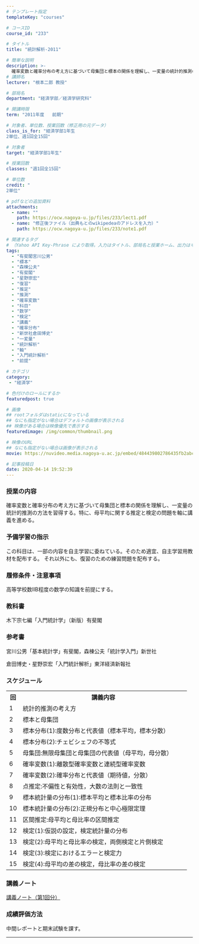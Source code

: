 ```yaml
---
# テンプレート指定
templateKey: "courses"

# コースID
course_id: "233"

# タイトル
title: "統計解析-2011"

# 簡単な説明
description: >-
  確率変数と確率分布の考え方に基づいて母集団と標本の関係を理解し、一変量の統計的推測の方法を習得する。特に、母平均に関する推定と検定の問題を軸に講義を進める。 ....
# 講師名
lecturer: "根本二郎 教授"

# 部局名
department: "経済学部／経済学研究科"

# 開講時限
term: "2011年度	前期"

# 対象者、単位数、授業回数（修正用の元データ）
class_is_for: "経済学部1年生
2単位、週1回全15回"

# 対象者
target: "経済学部1年生"

# 授業回数
classes: "週1回全15回"

# 単位数
credit: "
2単位"

# pdfなどの追加資料
attachments:
  - name: "" 
    path: https://ocw.nagoya-u.jp/files/233/lect1.pdf
  - name: "修正後ファイル（出典もとのwikipedeaのアドレスを入力）" 
    path: https://ocw.nagoya-u.jp/files/233/note1.pdf

# 関連するタグ
# （Yahoo API Key-Phrase により取得。入力はタイトル、部局名と授業ホーム、出力はキーフレーズ（tags））
tags:
  - "有斐閣宮川公男"
  - "標本"
  - "森棟公夫"
  - "有斐閣"
  - "星野崇宏"
  - "復習"
  - "推定"
  - "推測"
  - "確率変数"
  - "科目"
  - "数学"
  - "検定"
  - "講義"
  - "確率分布"
  - "新世社倉田博史"
  - "一変量"
  - "統計解析"
  - "軸"
  - "入門統計解析"
  - "前提"

# カテゴリ
category:
 - "経済学"

# 色付けのロールにするか
featuredpost: true

# 画像
## rootフォルダはstaticになっている
## なにも指定がない場合はデフォルトの画像が表示される
## 映像がある場合は映像優先で表示する
featuredimage: /img/common/thumbnail.png

# 映像のURL
## なにも指定がない場合は画像が表示される
movie: https://nuvideo.media.nagoya-u.ac.jp/embed/484439802786435fb2abc7c6a9719cc82627a1d1

# 記事投稿日
date: 2020-04-14 19:52:39
---
```


### 授業の内容

確率変数と確率分布の考え方に基づいて母集団と標本の関係を理解し、一変量の統計的推測の方法を習得する。特に、母平均に関する推定と検定の問題を軸に講義を進める。








### 予備学習の指示

この科目は、一部の内容を自主学習に委ねている。そのため適宜、自主学習用教材を配布する。 それ以外にも、復習のための練習問題を配布する。

### 履修条件・注意事項

高等学校数IIB程度の数学の知識を前提にする。

### 教科書

木下宗七編「入門統計学」（新版）有斐閣

### 参考書

宮川公男「基本統計学」有斐閣，森棟公夫「統計学入門」新世社

倉田博史・星野崇宏「入門統計解析」東洋経済新報社


<h3>スケジュール</h3>
<table class="basic" width="455">
<tr>
<th width="20" class="center">回</th>
<th width="435" class="center">講義内容</th>
</tr>
<tr>
<td width="20" class="center">1</td>
<td width="435">統計的推測の考え方</td>
</tr>

<tr>
<td width="20" class="center">2</td>
<td width="435">標本と母集団</td>
</tr>

<tr>
<td width="20" class="center">3</td>
<td width="435">標本分布(1):度数分布と代表値（標本平均，標本分散）</td>
</tr>

<tr>
<td width="20" class="center">4</td>
<td width="435">標本分布(2):チェビシェフの不等式</td>
</tr>

<tr>
<td width="20" class="center">5</td>
<td width="435">母集団:無限母集団と母集団の代表値（母平均，母分散）</td>
</tr>

<tr>
<td width="20" class="center">6</td>
<td width="435">確率変数(1):離散型確率変数と連続型確率変数</td>
</tr>

<tr>
<td width="20" class="center">7</td>
<td width="435">確率変数(2):確率分布と代表値（期待値，分散）</td>
</tr>

<tr>
<td width="20" class="center">8</td>
<td width="435">点推定:不偏性と有効性，大数の法則と一致性</td>
</tr>

<tr>
<td width="20" class="center">9</td>
<td width="435">標本統計量の分布(1):標本平均と標本比率の分布</td>
</tr>

<tr>
<td width="20" class="center">10</td>
<td width="435">標本統計量の分布(2):正規分布と中心極限定理</td>
</tr>

<tr>
<td width="20" class="center">11</td>
<td width="435">区間推定:母平均と母比率の区間推定</td>
</tr>

<tr>
<td width="20" class="center">12</td>
<td width="435">検定(1):仮説の設定，検定統計量の分布</td>
</tr>

<tr>
<td width="20" class="center">13</td>
<td width="435">検定(2):母平均と母比率の検定，両側検定と片側検定</td>
</tr>

<tr>
<td width="20" class="center">14</td>
<td width="435">検定(3):検定におけるエラーと検定力</td>
</tr>

<tr>
<td width="20" class="center">15</td>
<td width="435">検定(4):母平均の差の検定，母比率の差の検定</td>
</tr>

</table>


### 講義ノート

[講義ノート（第1回分）](https://ocw.nagoya-u.jp/files/233/note1.pdf) 





### 成績評価方法

中間レポートと期末試験を課す。





-----